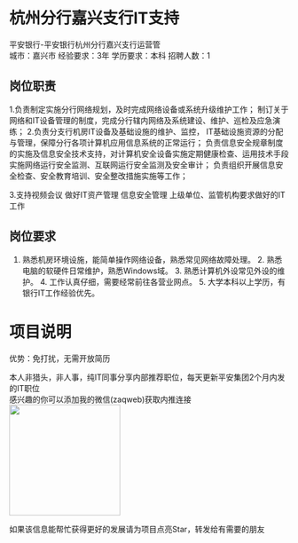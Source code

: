 # 杭州分行嘉兴支行IT支持
平安银行-平安银行杭州分行嘉兴支行运营管  
城市：嘉兴市 经验要求：3年 学历要求：本科  招聘人数：1

## 岗位职责
1.负责制定实施分行网络规划，及时完成网络设备或系统升级维护工作；
   制订关于网络和IT设备管理的制度，完成分行辖内网络及系统建设、维护、巡检及应急演练；
   2.负责分支行机房IT设备及基础设施的维护、监控， IT基础设施资源的分配与管理，保障分行各项计算机应用信息系统的正常运行；
   负责信息安全规章制度的实施及信息安全技术支持，对计算机安全设备实施定期健康检查、运用技术手段实施网络运行安全监测、互联网运行安全监测及安全审计；
   负责组织开展信息安全检查、安全教育培训、安全整改措施实施等工作；
   
   3.支持视频会议
   做好IT资产管理
   信息安全管理
   上级单位、监管机构要求做好的IT工作

## 岗位要求
1. 熟悉机房环境设施，能简单操作网络设备，熟悉常见网络故障处理。
   2. 熟悉电脑的软硬件日常维护，熟悉Windows域。
   3. 熟悉计算机外设常见外设的维护。
   4. 工作认真仔细，需要经常前往各营业网点。
   5. 大学本科以上学历，有银行IT工作经验优先。

# 项目说明

优势：免打扰，无需开放简历

本人非猎头，非人事，纯IT同事分享内部推荐职位，每天更新平安集团2个月内发的IT职位  
感兴趣的你可以添加我的微信(zaqweb)获取内推连接  
<img src="https://github.com/zaqweb/PA-IT-JOBS/blob/master/WechatICode.jpeg"  height="200" width="200">

如果该信息能帮忙获得更好的发展请为项目点亮Star，转发给有需要的朋友




